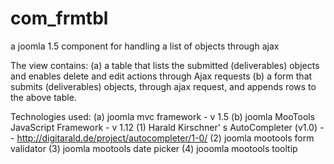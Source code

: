 com_frmtbl
==========

a joomla 1.5 component for handling a list of objects through ajax


The view contains: 
(a) a table that lists the submitted (deliverables) objects
    and enables delete and edit actions through Ajax requests
(b) a form that submits (deliverables) objects, through ajax 
    request, and appends rows to the above table.
    
Technologies used: 
(a) joomla mvc framework - v 1.5
(b) joomla MooTools JavaScript Framework - v 1.12 
    (1) Harald Kirschner' s AutoCompleter (v1.0) -- http://digitarald.de/project/autocompleter/1-0/
    (2) joomla mootools form validator 
    (3) joomla mootools date picker 
    (4) jooomla mootools tooltip
